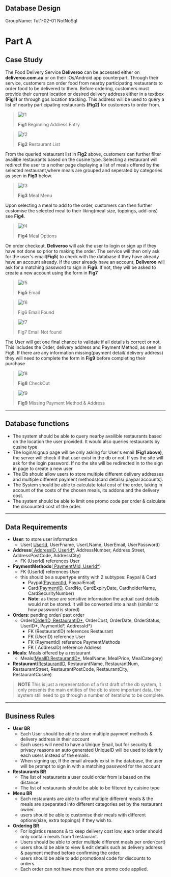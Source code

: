 ## Database Design

GroupName: Tut1-02-01 NotNoSql

# Part A

## Case Study

The Food Delivery Service **Deliveroo** can be accessed either on **deliveroo.com.au** or on their iOs/Android app counterpart. Through their service, customers can order food from nearby participating restaurants to order food to be delivered to them. Before ordering, customers must provide their current location or desired delivery address either in a textbox **(Fig1)** or through gps location tracking. This address will be used to query a list of nearby participating restaurants **(Fig2)** for customers to order from.

> ![f1](./deliveroo/a_address1.PNG)
> 
> **Fig1** Beginning Address Entry

> ![f2](./deliveroo/a_menu.PNG)
>
> **Fig2** Restaurant List

From the queried restaurant list in **Fig2** above, customers can further filter availibe restaurants based on the cusine type. Selecting a restaurant will redirect the user to a nother page displaying a list of meals offered by the selected restaurant,where meals are grouped and seperated by categories as seen in **Fig3** below.

> ![f3](./deliveroo/a_mealselection.PNG)
>
> **Fig3** Meal Menu

Upon selecting a meal to add to the order, customers can then further customise the selected meal to their liking(meal size, toppings, add-ons) see **Fig4**.

> ![f4](./deliveroo/a_option.PNG)
>
> **Fig4** Meal Options

On order checkout, **Deliveroo** will ask the user to login or sign up if they have not done so prior to making the order. The service will then only ask for the user's email(**Fig5**) to check with the database if they have already have an account already. If the user already have an account, **Deliveroo** will ask for a matching password to sign in **Fig6**. If not, they will be asked to create a new account using the form in **Fig7**

> ![f5](./deliveroo/a_signin.PNG)
> 
> **Fig5** Email

> ![f6](./deliveroo/a_password.PNG)
> 
> Fig6 Email Found

> ![f7](./deliveroo/a_signup.PNG)
> 
> Fig7 Email Not found

The User will get one final chance to validate if all details is correct or not. This includes the Order, delivery address and Payment Method, as seen in Fig8. If there are any information missing(payment detail/ delivery address) they will need to complete the form in **Fig9** before completing their purchase

> ![f8](./deliveroo/a_checkout2.PNG)
> 
> **Fig8** CheckOut

> ![f9](./deliveroo/a_checkout.PNG)
> 
> **Fig9** Missing Payment Method & Address

---

## Database functions

- The system should be able to query nearby availible restaurants based on the location the user provided. It would also queries restaurants by cusine type
- The login/signup page will be only asking for User's email **(Fig1 above)**, the server will check if that user exist in the db or not. If yes the site will ask for the login password. If no the site will be redirected in to the sign in page to create a new user
- The Db should allow users to store multiple different delivery addresses and multiple different payment methods(card details/ paypal accounts).
- The System should be able to calculate total cost of the order, taking in account of the costs of the chosen meals, its addons and the delivery cost.
- The system should be able to limit one promo code per order & calculate the discounted cost of the order.

---

## Data Requirements

- **User**: to store user information
  - User( <u>UserId</u>, UserFname, UserLName, UserEmail, UserPassword)
- **Address**(<u> AddressID, UserId*</u>, AddressNumber, Address Street, AddressPostCode, AddressCity)
  - FK (UserId) references User
- **PaymentMethods**(<u> PaymentMId, UserId*</u>)
  - FK (UserId) references User
  - this should be a supertype entity with 2 subtypes: Paypal & Card
    - Paypal(<u>PaymentId</u>, PaypalEmail)
    - Card(<u>PaymentID</u>, CardNo, CardExpiryDate, CardholderName, CardSecurityNumber) 
    - **Note**: as these are sensitive information the actual card details would not be stored. It will be converted into a hash (similar to how password is stored)
- **Orders**: pending order/ past order
  - Order(<u>OrderID, RestaurantID*</u>, OrderCost, OrderDate, OrderStatus, UserID*, PaymentId*, AddressId*)
    - FK (RestaurantID) references Restaurant
    - FK (UserID) reference User
    - FK (PaymentId) reference PaymentMethods
    - FK ( AddressID) reference Address
- **Meals**: Meals offered by a restaurant
  - Meals(<u>MealID,RestaurantID*</u>, MealName, MealPrice, MealCategory)
- **Restaurant**(<u>RestaurantID</u>, RestaurantName, RestaurantNum, RestaurantStreet, RestaurantPostCode, RestaurantCity, RestaurantCusine)

> **NOTE** This is just a representation of a first draft of the db system, it only presents the main entities of the db to store important data, the system still need to go through a number of iterations to be complete.

---

## Business Rules

- **User BR**
  - Each User should be able to store multiple payment methods & delivery address in their account
  - Each users will need to have a Unique Email, but for security & privacy reasons an auto generated UniqueID will be used to identify each users instead of the emails.
  - When signing up, If the email already exist in the database, the user will be prompt to sign in with a matching password for the account
- **Restaurants BR**
  - The list of restaurants a user could order from is based on the distance
  - The list of restaurants should be able to be filtered by cuisine type
- **Menu BR**
  - Each restaurants are able to offer multiple different meals & the meals are speparated into different categories set by the restaurant owner.
  - users should be able to customise their meals with different options(size, extra toppings) if they wish to.
- **Ordering BR**
  - For logistics reasons & to keep delivery cost low, each order should only contain meals from 1 restaurant.
  - Users should be able to order multiple different meals per order(cart)
  - users should be able to view & edit details such as delivery address & payment method before confirming the order.
  - users should be able to add promotional code for discounts to orders.
  - Each order can not have more than one promo code applied.

